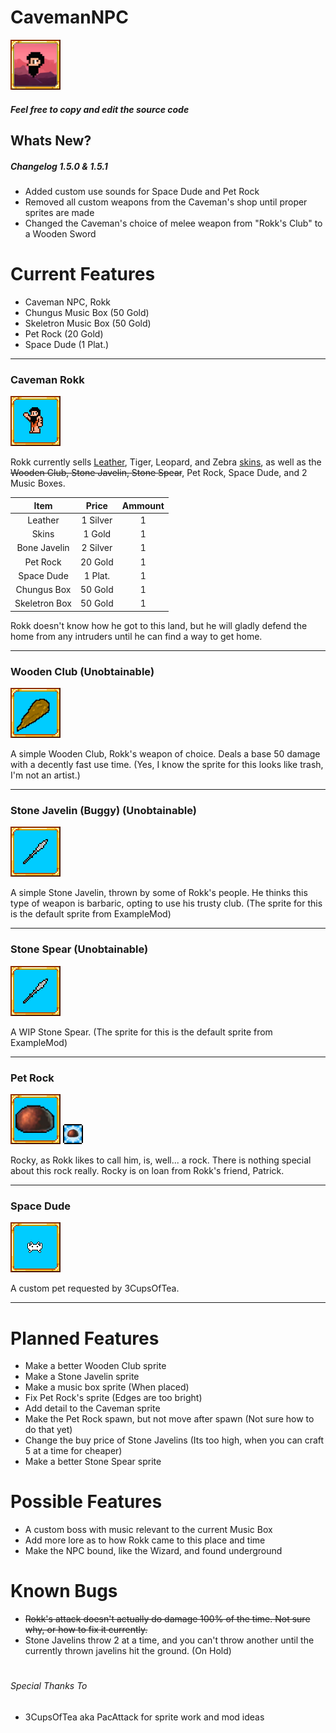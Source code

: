 # CavemanNPC

![alt text](https://github.com/masterpwrpuf/CavemanNPC/blob/master/CavemanNPC/icon.png "CavemanNPC")

##### Feel free to copy and edit the source code

## Whats New?
##### Changelog 1.5.0 & 1.5.1

* Added custom use sounds for Space Dude and Pet Rock
* Removed all custom weapons from the Caveman's shop until proper sprites are made
* Changed the Caveman's choice of melee weapon from "Rokk's Club" to a Wooden Sword

# Current Features
* Caveman NPC, Rokk
* Chungus Music Box (50 Gold)
* Skeletron Music Box (50 Gold)
* Pet Rock (20 Gold)
* Space Dude (1 Plat.)

***

### Caveman Rokk
![alt text](https://github.com/masterpwrpuf/CavemanNPC/blob/master/Icons/iconrokk.png "Caveman Rokk Icon")

Rokk currently sells [Leather](https://terraria.gamepedia.com/Leather), Tiger, Leopard, and Zebra [skins](https://terraria.gamepedia.com/Animal_Skins), as well as the ~~Wooden Club, Stone Javelin, Stone Spear~~, Pet Rock, Space Dude, and 2 Music Boxes.

| Item          | Price         | Ammount |
|:-------------:|:-------------:|:-------:|
| Leather       | 1 Silver	    | 1		  |
| Skins         | 1 Gold        | 1       |
| Bone Javelin  | 2 Silver 		| 1		  |
| Pet Rock      | 20 Gold       | 1       |
| Space Dude    | 1 Plat. 		| 1	 	  |
| Chungus Box   | 50 Gold 		| 1  	  |
| Skeletron Box | 50 Gold 		| 1 	  |

Rokk doesn't know how he got to this land, but he will gladly defend the home from any intruders until he can find a way to get home.

***

### Wooden Club (Unobtainable)
![alt text](https://github.com/masterpwrpuf/CavemanNPC/blob/master/Icons/iconclub.png "Wooden Club Icon")

A simple Wooden Club, Rokk's weapon of choice. Deals a base 50 damage with a decently fast use time.
(Yes, I know the sprite for this looks like trash, I'm not an artist.)

***

### Stone Javelin (Buggy) (Unobtainable)
![alt text](https://github.com/masterpwrpuf/CavemanNPC/blob/master/Icons/iconjavelin.png "Stone Javelin Icon")

A simple Stone Javelin, thrown by some of Rokk's people. He thinks this type of weapon is barbaric, opting to use his trusty club.
(The sprite for this is the default sprite from ExampleMod)

***

### Stone Spear (Unobtainable)
![alt text](https://github.com/masterpwrpuf/CavemanNPC/blob/master/Icons/iconjavelin.png "Stone Spear Icon")

A WIP Stone Spear.
(The sprite for this is the default sprite from ExampleMod)

***

### Pet Rock
![alt text](https://github.com/masterpwrpuf/CavemanNPC/blob/master/Icons/iconrock.png "Pet Rock Icon") ![alt text](https://github.com/masterpwrpuf/CavemanNPC/blob/master/CavemanNPC/Buffs/PetRock.png "Pet Rock Buff Icon")

Rocky, as Rokk likes to call him, is, well... a rock. There is nothing special about this rock really. Rocky is on loan from Rokk's friend, Patrick.

***

### Space Dude
![alt text](https://github.com/masterpwrpuf/CavemanNPC/blob/master/Icons/iconspacedude.png "Space Dude Icon")

A custom pet requested by 3CupsOfTea.

***

# Planned Features
* Make a better Wooden Club sprite
* Make a Stone Javelin sprite
* Make a music box sprite (When placed)
* Fix Pet Rock's sprite (Edges are too bright)
* Add detail to the Caveman sprite
* Make the Pet Rock spawn, but not move after spawn (Not sure how to do that yet)
* Change the buy price of Stone Javelins (Its too high, when you can craft 5 at a time for cheaper)
* Make a better Stone Spear sprite

# Possible Features
* A custom boss with music relevant to the current Music Box
* Add more lore as to how Rokk came to this place and time
* Make the NPC bound, like the Wizard, and found underground

# Known Bugs
* ~~Rokk's attack doesn't actually do damage 100% of the time. Not sure why, or how to fix it currently.~~
* Stone Javelins throw 2 at a time, and you can't throw another until the currently thrown javelins hit the ground. (On Hold)

#

###### Special Thanks To
* 3CupsOfTea aka PacAttack for sprite work and mod ideas